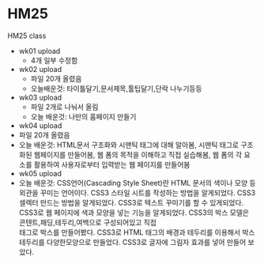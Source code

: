 # HM25
HM25 class

* wk01 upload
  * 4개 일부 수정함
* wk02 upload
  * 파일 20개 올렸음
  * 오늘배운것: 타이틀달기,문서제목,툴팁달기,단락 나누기등등
* wk03 upload
  * 파일 2개로 나눠서 올림
  * 오늘 배운것: 나만의 홈페이지 만들기
* wk04 upload
 * 파일 20개 올렸음
 * 오늘 배운것: HTML문서 구조화와 시맨틱 태그에 대해 알아봄,
               시맨틱 태그로 구조화된 웹페이지를 만들어봄,
               웹 폼의 목적을 이해하고 직접 실습해봄,
               웹 폼의 각 요소를 활용하여 사용자로부터 입력받는 웹 페이지를 만들어봄
* wk05 upload
 * 오늘 배운것: CSS언어(Cascading Style Sheet)란 HTML 문서의 색이나 모양 등 외관을 꾸미는 언어이다.
               CSS3 스타일 시트를 작성하는 방법을 알게되었다.
               CSS3 셀렉터 만드는 방법을 알게되었다.
               CSS3로 텍스트 꾸미기를 할 수 있게되었다.
               CSS3로 웹 페이지에 색과 모양을 넣는 기능을 알게되었다.
               CSS3의 박스 모델은 콘텐트,패딩,테두리,여백으로 구성되어있고 직접 <div>태그로 박스를 만들어봤다.
               CSS3로 HTML 태그의 배경과 테두리를 이용해서 박스테두리를 다양한모양으로 만들었다.
               CSS3로 글자에 그림자 효과를 넣어 만들어 보았다.
